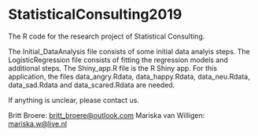 # StatisticalConsulting2019
The R code for the research project of Statistical Consulting. 

The Initial_DataAnalysis file consists of some initial data analyis steps. The LogisticRegression file consists of fitting the regression models and additional steps. The Shiny_app.R file is the R Shiny app. For this application, the files data_angry.Rdata, data_happy.Rdata, data_neu.Rdata, data_sad.Rdata and data_scared.Rdata are needed. 

If anything is unclear, please contact us. 

Britt Broere: britt_broere@outlook.com
Mariska van Willigen: mariska.w@live.nl
